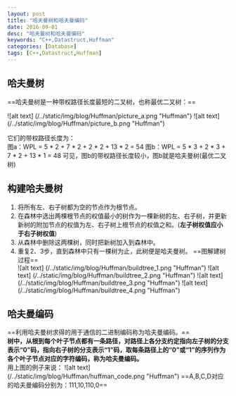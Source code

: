 ```yaml
---
layout: post
title: "哈夫曼树和哈夫曼编码"
date: 2016-09-01
desc: "哈夫曼树和哈夫曼编码"
keywords: "C++,Datastruct,Huffman"
categories: [Database]
tags: [C++,Datastruct,Huffman]
---
```


## 哈夫曼树
==哈夫曼树是一种带权路径长度最短的二叉树，也称最优二叉树：==  

![alt text] (/../static/img/blog/Huffman/picture_a.png "Huffman")  ![alt text] (/../static/img/blog/Huffman/picture_b.png "Huffman")  

它们的带权路径长度为：  
图a：WPL = 5 * 2 + 7 * 2 + 2 * 2 + 13 * 2 = 54
图b：WPL = 5 * 3 + 2 * 3 + 7 * 2 + 13 * 1 = 48
可见，图b的带权路径长度较小，图b就是哈夫曼树(最优二叉树)
## 构建哈夫曼树
1. 将所有左、右子树都为空的节点作为根节点。
2. 在森林中选出两棵根节点的权值最小的树作为一棵新树的左、右子树，并更新新树的附加节点的权值为左、右子树上根节点的权值之和。(**左子树权值应小于右子树权值**)
3. 从森林中删除这两棵树，同时把新树加入到森林中。
4. 重复2、3步，直到森林中只有一棵树为止，此树便是哈夫曼树。
==图解建树过程==  
![alt text] (/../static/img/blog/Huffman/buildtree_1.png "Huffman")  ![alt text] (/../static/img/blog/Huffman/buildtree_2.png "Huffman")  ![alt text] (/../static/img/blog/Huffman/buildtree_3.png "Huffman")  ![alt text] (/../static/img/blog/Huffman/buildtree_4.png "Huffman")

## 哈夫曼编码
==利用哈夫曼树求得的用于通信的二进制编码称为哈夫曼编码。==  
**树中，从根到每个叶子节点都有一条路径，对路径上各分支约定指向左子树的分支表示“0”码，指向右子树的分支表示“1”码，取每条路径上的“0”或“1”的序列作为各个叶子节点对应的字符编码，称为哈夫曼编码。**  
用上图的例子来说：
![alt text] (/../static/img/blog/Huffman/huffman_code.png "Huffman")
==A,B,C,D对应的哈夫曼编码分别为：111,10,110,0==  

